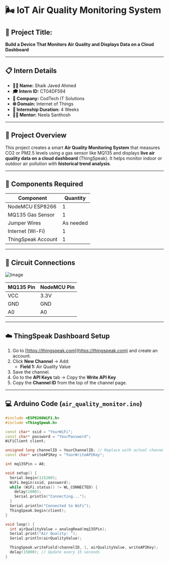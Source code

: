 # 🌬️ IoT Air Quality Monitoring System

## 🚀 Project Title:
**Build a Device That Monitors Air Quality and Displays Data on a Cloud Dashboard**

---

## 📋 Intern Details

- **👨‍💼 Name:** Shaik Javed Ahmed  
- **🎓 Intern ID:** CT04DF594  
- **🏢 Company:** CodTech IT Solutions  
- **🌐 Domain:** Internet of Things  
- **📅 Internship Duration:** 4 Weeks  
- **🧑‍🏫 Mentor:** Neela Santhosh  

---

## 📌 Project Overview

This project creates a smart **Air Quality Monitoring System** that measures CO2 or PM2.5 levels using a gas sensor like MQ135 and displays **live air quality data on a cloud dashboard** (ThingSpeak). It helps monitor indoor or outdoor air pollution with **historical trend analysis**.

---

## 🔧 Components Required

| Component        | Quantity |
|------------------|----------|
| NodeMCU ESP8266  | 1        |
| MQ135 Gas Sensor | 1        |
| Jumper Wires     | As needed|
| Internet (Wi-Fi) | 1        |
| ThingSpeak Account | 1      |

---

## 🧩 Circuit Connections
![Image](https://github.com/user-attachments/assets/6f9a33d2-f078-4015-ae16-00fe4af6c603)

| MQ135 Pin | NodeMCU Pin |
|-----------|-------------|
| VCC       | 3.3V        |
| GND       | GND         |
| A0        | A0          |

---

## ☁️ ThingSpeak Dashboard Setup

1. Go to [https://thingspeak.com](https://thingspeak.com) and create an account.
2. Click **New Channel** → Add:
   - **Field 1:** Air Quality Value
3. Save the channel.
4. Go to the **API Keys** tab → Copy the **Write API Key**
5. Copy the **Channel ID** from the top of the channel page.

---

## 💻 Arduino Code (`air_quality_monitor.ino`)

```cpp
#include <ESP8266WiFi.h>
#include <ThingSpeak.h>

const char* ssid = "YourWiFi";
const char* password = "YourPassword";
WiFiClient client;

unsigned long channelID = YourChannelID; // Replace with actual channel number
const char* writeAPIKey = "YourWriteAPIKey";

int mq135Pin = A0;

void setup() {
  Serial.begin(115200);
  WiFi.begin(ssid, password);
  while (WiFi.status() != WL_CONNECTED) {
    delay(1000);
    Serial.println("Connecting...");
  }
  Serial.println("Connected to WiFi");
  ThingSpeak.begin(client);
}

void loop() {
  int airQualityValue = analogRead(mq135Pin);
  Serial.print("Air Quality: ");
  Serial.println(airQualityValue);

  ThingSpeak.writeField(channelID, 1, airQualityValue, writeAPIKey);
  delay(15000); // Update every 15 seconds
}
